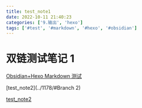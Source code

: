 ```yaml
---
title: test_note1
date: 2022-10-11 21:40:23
categories: ['9.输出', 'hexo']
tags: ['#test', '#markdown', '#hexo', '#obsidian']
---
```


# 双链测试笔记 1

[Obsidian+Hexo Markdown 测试](../1176/#公式)

[test_note2](../1178/#Branch 2)

[test_note2](../1180)
